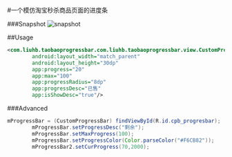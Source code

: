 #一个模仿淘宝秒杀商品页面的进度条

###Snapshot
![snapshot](https://github.com/liuhuibin/TaoBaoProgressBar/blob/master/.raw/snapshot2.jpg)

##Usage

```XML
<com.liuhb.taobaoprogressbar.com.liuhb.taobaoprogressbar.view.CustomProgressBar
        android:layout_width="match_parent"
        android:layout_height="30dp"
        app:progress="20"
        app:max="100"
        app:progressRadius="8dp"
        app:progressDesc="已售"
        app:isShowDesc="true"/>
```

###Advanced

```Java
mProgressBar = (CustomProgressBar) findViewById(R.id.cpb_progresbar);
        mProgressBar.setProgressDesc("剩余");
        mProgressBar.setMaxProgress(100);
        mProgressBar.setProgressColor(Color.parseColor("#F6CB82"));
        mProgressBar2.setCurProgress(70,2000);
```
